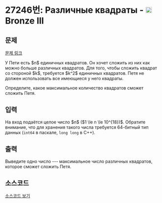 # 27246번: Различные квадраты - <img src="https://static.solved.ac/tier_small/3.svg" style="height:20px" /> Bronze III

<!-- performance -->

<!-- 문제 제출 후 깃허브에 푸시를 했을 때 제출한 코드의 성능이 입력될 공간입니다.-->

<!-- end -->

## 문제

[문제 링크](https://boj.kr/27246)


<p>У Пети есть $n$ единичных квадратов. Он хочет сложить из них как можно больше различных квадратов. Для того, чтобы сложить квадрат со стороной $k$, требуется $k^2$ единичных квадратов. Петя не должен использовать все имеющиеся у него квадраты.</p>

<p>Определите, какое максимальное количество квадратов сможет сложить Петя.</p>



## 입력


<p>На вход подаётся целое число $n$ ($1 \le n \le 10^{18})$. Обратите внимание, что для хранения такого числа требуется 64-битный тип данных (<code>int64</code> в паскале, <code>long long</code> в C++).</p>



## 출력


<p>Выведите одно число --- максимальное число различных квадратов, которое сможет сложить Петя.</p>



## 소스코드

[소스코드 보기](Различные%20квадраты.py)